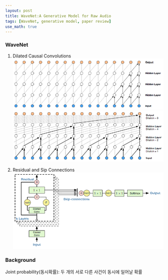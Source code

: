 ```yaml
---
layout: post
title: WaveNet:A Generative Model for Raw Audio
tags: [WaveNet, generative model, paper review]
use_math: true
---
```


### WaveNet

1. Dilated Causal Convolutions
![wavenet2](/images/pages/wavenet2.PNG)
![wavenet3](/images/pages/wavenet3.PNG)

4. Residual and Sip Connections
![wavenet4](/images/pages/wavenet4.PNG)


### Background
Joint probability(동시확률): 두 개의 서로 다른 사건이 동시에 일어날 확률
